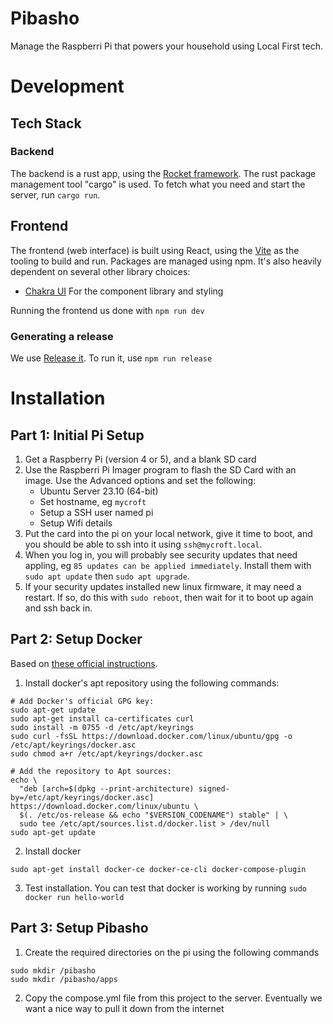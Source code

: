 # Pibasho

Manage the Raspberri Pi that powers your household using Local First tech.

# Development

## Tech Stack

### Backend

The backend is a rust app, using the [Rocket framework](https://rocket.rs/). The rust package management tool "cargo" is used. To fetch what you need and start the server, run `cargo run`.

## Frontend

The frontend (web interface) is built using React, using the [Vite](https://vitejs.dev/) as the tooling to build and run. Packages are managed using npm. It's also heavily dependent on several other library choices:

- [Chakra UI](https://chakra-ui.com/) For the component library and styling

Running the frontend us done with `npm run dev`

### Generating a release

We use [Release it](https://github.com/release-it/release-it). To run it, use `npm run release`

# Installation

## Part 1: Initial Pi Setup

1. Get a Raspberry Pi (version 4 or 5), and a blank SD card
2. Use the Raspberri Pi Imager program to flash the SD Card with an image. Use the Advanced options and set the following:
   - Ubuntu Server 23.10 (64-bit)
   - Set hostname, eg `mycroft`
   - Setup a SSH user named pi
   - Setup Wifi details
3. Put the card into the pi on your local network, give it time to boot, and you should be able to ssh into it using `ssh@mycroft.local`.
4. When you log in, you will probably see security updates that need appling, eg `85 updates can be applied immediately`. Install them with `sudo apt update` then `sudo apt upgrade`.
5. If your security updates installed new linux firmware, it may need a restart. If so, do this with `sudo reboot`, then wait for it to boot up again and ssh back in.

## Part 2: Setup Docker

Based on [these official instructions](https://docs.docker.com/engine/install/ubuntu/).

1. Install docker's apt repository using the following commands:

```
# Add Docker's official GPG key:
sudo apt-get update
sudo apt-get install ca-certificates curl
sudo install -m 0755 -d /etc/apt/keyrings
sudo curl -fsSL https://download.docker.com/linux/ubuntu/gpg -o /etc/apt/keyrings/docker.asc
sudo chmod a+r /etc/apt/keyrings/docker.asc

# Add the repository to Apt sources:
echo \
  "deb [arch=$(dpkg --print-architecture) signed-by=/etc/apt/keyrings/docker.asc] https://download.docker.com/linux/ubuntu \
  $(. /etc/os-release && echo "$VERSION_CODENAME") stable" | \
  sudo tee /etc/apt/sources.list.d/docker.list > /dev/null
sudo apt-get update
```

2. Install docker

```
sudo apt-get install docker-ce docker-ce-cli docker-compose-plugin
```

3. Test installation. You can test that docker is working by running `sudo docker run hello-world`

## Part 3: Setup Pibasho

1. Create the required directories on the pi using the following commands

```
sudo mkdir /pibasho
sudo mkdir /pibasho/apps
```

2. Copy the compose.yml file from this project to the server. Eventually we want a nice way to pull it down from the internet
